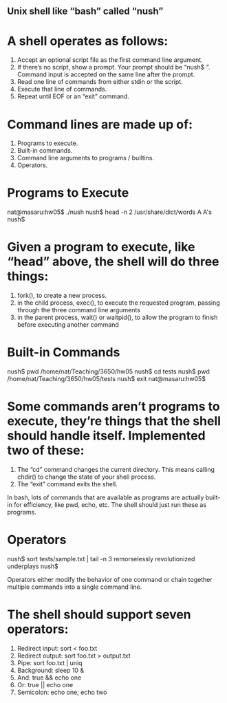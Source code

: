 ## Unix shell like “bash” called “nush” 

# A shell operates as follows:
1. Accept an optional script file as the first command line argument.
2. If there’s no script, show a prompt. Your prompt should be “nush$ “. Command input is accepted on the same line after the prompt.
3. Read one line of commands from either stdin or the script.
4. Execute that line of commands.
5. Repeat until EOF or an “exit” command.

# Command lines are made up of:
1. Programs to execute.
2. Built-in commands.
3. Command line arguments to programs / builtins.
4. Operators.

# Programs to Execute
nat@masaru:hw05$ ./nush 
nush$ head -n 2 /usr/share/dict/words
A
A's
nush$ 

# Given a program to execute, like “head” above, the shell will do three things:
1. fork(), to create a new process.
2. in the child process, exec(), to execute the requested program, passing through the three command line arguments
3. in the parent process, wait() or waitpid(), to allow the program to finish before executing another command

# Built-in Commands
nush$ pwd
/home/nat/Teaching/3650/hw05
nush$ cd tests
nush$ pwd
/home/nat/Teaching/3650/hw05/tests
nush$ exit
nat@masaru:hw05$

# Some commands aren’t programs to execute, they’re things that the shell should handle itself. Implemented two of these:
1. The “cd” command changes the current directory. This means calling chdir() to change the state of your shell process.
2. The “exit” command exits the shell.

In bash, lots of commands that are available as programs are actually built-in for efficiency, like pwd, echo, etc. The shell should just run these as programs.

# Operators
nush$ sort tests/sample.txt | tail -n 3
remorselessly
revolutionized
underplays
nush$ 

Operators either modify the behavior of one command or chain together multiple commands into a single command line.

# The shell should support seven operators:
1. Redirect input: sort < foo.txt
2. Redirect output: sort foo.txt > output.txt
3. Pipe: sort foo.txt | uniq
4. Background: sleep 10 &
5. And: true && echo one
6. Or: true || echo one
7. Semicolon: echo one; echo two
